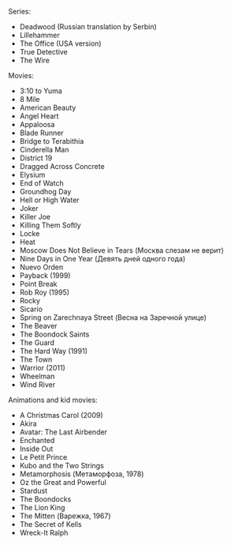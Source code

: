 Series:
  * Deadwood (Russian translation by Serbin)
  * Lillehammer
  * The Office (USA version)
  * True Detective
  * The Wire

Movies:
  * 3:10 to Yuma
  * 8 Mile
  * American Beauty
  * Angel Heart
  * Appaloosa
  * Blade Runner
  * Bridge to Terabithia
  * Cinderella Man
  * District 19
  * Dragged Across Concrete
  * Elysium
  * End of Watch
  * Groundhog Day
  * Hell or High Water
  * Joker
  * Killer Joe
  * Killing Them Softly
  * Locke
  * Heat
  * Moscow Does Not Believe in Tears (Москва слезам не верит)
  * Nine Days in One Year (Девять дней одного года)
  * Nuevo Orden
  * Payback (1999)
  * Point Break
  * Rob Roy (1995)
  * Rocky
  * Sicario
  * Spring on Zarechnaya Street (Весна на Заречной улице)
  * The Beaver
  * The Boondock Saints
  * The Guard
  * The Hard Way (1991)
  * The Town
  * Warrior (2011)
  * Wheelman
  * Wind River

Animations and kid movies:
  * A Christmas Carol (2009)
  * Akira
  * Avatar: The Last Airbender
  * Enchanted
  * Inside Out
  * Le Petit Prince
  * Kubo and the Two Strings
  * Metamorphosis (Метаморфоза, 1978)
  * Oz the Great and Powerful
  * Stardust
  * The Boondocks
  * The Lion King
  * The Mitten (Варежка, 1967)
  * The Secret of Kells
  * Wreck-It Ralph
